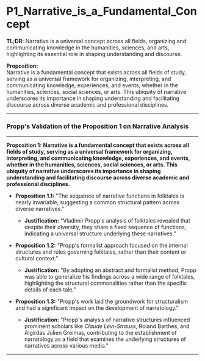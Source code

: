 
# P1_Narrative_is_a_Fundamental_Concept

**TL;DR:**
Narrative is a universal concept across all fields, organizing and communicating knowledge in the humanities, sciences, and arts, highlighting its essential role in shaping understanding and discourse.

**Proposition:**  
Narrative is a fundamental concept that exists across all fields of study, serving as a universal framework for organizing, interpreting, and communicating knowledge, experiences, and events, whether in the humanities, sciences, social sciences, or arts. This ubiquity of narrative underscores its importance in shaping understanding and facilitating discourse across diverse academic and professional disciplines.


---

### Propp's Validation of the Proposition 1 on Narrative Analysis

---

**Proposition 1:** 
**Narrative is a fundamental concept that exists across all fields of study, serving as a universal framework for organizing, interpreting, and communicating knowledge, experiences, and events, whether in the humanities, sciences, social sciences, or arts. This ubiquity of narrative underscores its importance in shaping understanding and facilitating discourse across diverse academic and professional disciplines.**

- **Proposition 1.1:** "The sequence of narrative functions in folktales is nearly invariable, suggesting a common structural pattern across diverse narratives."
  - **Justification:** "Vladimir Propp's analysis of folktales revealed that despite their diversity, they share a fixed sequence of functions, indicating a universal structure underlying these narratives."

- **Proposition 1.2:** "Propp's formalist approach focused on the internal structures and rules governing folktales, rather than their content or cultural context."
  - **Justification:** "By adopting an abstract and formalist method, Propp was able to generalize his findings across a wide range of folktales, highlighting the structural commonalities rather than the specific details of each tale."

- **Proposition 1.3:** "Propp's work laid the groundwork for structuralism and had a significant impact on the development of narratology."
  - **Justification:** "Propp's analysis of narrative structures influenced prominent scholars like *Claude Lévi-Strauss*, Roland Barthes, and Algirdas Julien Greimas, contributing to the establishment of narratology as a field that examines the underlying structures of narratives across various media."


---
